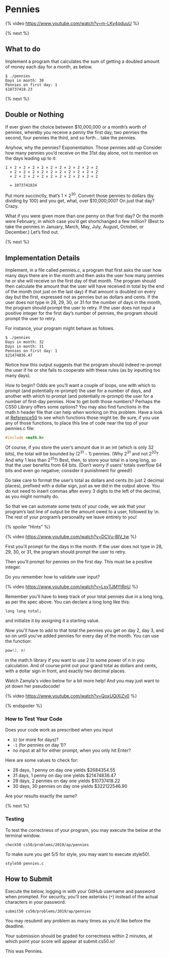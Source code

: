 # Pennies

{% video https://www.youtube.com/watch?v=m-LKy4qduuU %}

{% next %}

## What to do

Implement a program that calculates the sum of getting a doubled amount of money each day for a month, as below.

```
$ ./pennies
Days in month: 30
Pennies on first day: 1
$10737418.23
```

{% next %}

## Double or Nothing

If ever given the choice between $10,000,000 or a month’s worth of pennies, whereby you receive a penny the first day, two pennies the second, four pennies the third, and so forth…​ take the pennies.

Anyhow, why the pennies? Exponentiation. Those pennies add up Consider how many pennies you’d receive on the 31st day alone, not to mention on the days leading up to it:

```
1 × 2 × 2 × 2 × 2 × 2 × 2 × 2 × 2 × 2 × 2
  × 2 × 2 × 2 × 2 × 2 × 2 × 2 × 2 × 2 × 2
  × 2 × 2 × 2 × 2 × 2 × 2 × 2 × 2 × 2 × 2

  = 1073741824
```

Put more succinctly, that’s 1 × 2<sup>30</sup>. Convert those pennies to dollars (by dividing by 100) and you get, what, over $10,000,000? On just that day? Crazy.

What if you were given more than one penny on that first day? Or the month were February, in which case you’d get shortchanged a few million? (Best to take the pennies in January, March, May, July, August, October, or December.) Let’s find out.

{% next %}

## Implementation Details

Implement, in a file called pennies.c, a program that first asks the user how many days there are in the month and then asks the user how many pennies he or she will receive on the first day of that month. The program should then calculate the amount that the user will have received in total by the end of the month (not just on the last day) if that amount is doubled on every day but the first, expressed not as pennies but as dollars and cents. If the user does not type in 28, 29, 30, or 31 for the number of days in the month, the program should prompt the user to retry. If the user does not input a positive integer for the first day’s number of pennies, the program should prompt the user to retry.

For instance, your program might behave as follows.

```
$ ./pennies
Days in month: 32
Days in month: 31
Pennies on first day: 1
$21474836.47
```

Notice how this output suggests that the program should indeed re-prompt the user if he or she fails to cooperate with these rules (as by inputting too many days).

How to begin? Odds are you’ll want a couple of loops, one with which to prompt (and potentially re-prompt) the user for a number of days, and another with which to prompt (and potentially re-prompt) the user for a number of first-day pennies. How to get both those numbers? Perhaps the CS50 Library offers some options? You may also find functions in the math.h header file that can help when working on this problem. Have a look at [Reference50](https://reference.cs50.net/) to see which functions those might be. Be sure, if you use any of those functions, to place this line of code near the top of your pennies.c file:

```c
#include <math.h>
```

Of course, if you store the user’s amount due in an int (which is only 32 bits), the total will be bounded by (2<sup>31</sup> - 1) pennies. (Why 2<sup>31</sup> and not 2<sup>32</sup>? And why 1 less than 2<sup>31</sup>?) Best, then, to store your total in a long long, so that the user benefits from 64 bits. (Don’t worry if users' totals overflow 64 bits and even go negative; consider it punishment for greed!)

Do take care to format the user’s total as dollars and cents (to just 2 decimal places), prefixed with a dollar sign, just as we did in the output above. You do not need to insert commas after every 3 digits to the left of the decimal, as you might normally do.

So that we can automate some tests of your code, we ask that your program’s last line of output be the amount owed to a user, followed by \n. The rest of your program’s personality we leave entirely to you!


{% spoiler "Hints" %}

{% video https://www.youtube.com/watch?v=DCVu-BIV_tw %}

First you'll prompt for the days in the month. If the user does not type in 28, 29, 30, or 31, the program should prompt the user to retry.

Then you'll prompt for pennies on the first day. This must be a positive integer.

Do you remember how to validate user input?

{% video https://www.youtube.com/watch?v=LxvTJMYtRnU %}

Remember you'll have to keep track of your total pennies due in a long long, as per the spec above. You can declare a long long like this:

```
long long total;
```

and initialze it by assigning it a starting value.

Now you'll have to add to that total the pennies you get on day 2, day 3, and so on until you've added pennies for every day of the month. You can use the function:

```c
pow(2, n)
```
in the math.h library if you want to use 2 to some power of n in you calculation. And of course print out your grand total as dollars and cents, with a dollar sign in front, and exactly two decimal places.

Watch Zamyla's video below for a bit more help! And you may just want to jot down her pseudocode!

{% video https://www.youtube.com/watch?v=QoxUQjXiZv0 %}

{% endspoiler %}


### How to Test Your Code

Does your code work as prescribed when you input

* `32` (or more for days)?
* `-1` (for pennies on day 1)?
* no input at all for either prompt, when you only hit Enter?

Here are some values to check for:

* 28 days, 1 penny on day one yields $2684354.55
* 31 days, 1 penny on day one yields $21474836.47
* 29 days, 2 pennies on day one yields $10737418.22
* 30 days, 30 pennies on day one yields $322122546.90

Are your results exactly the same?

{% next %}

### Testing

To test the correctness of your program, you may execute the below at the terminal window.

```
check50 cs50/problems/2019/ap/pennies
```

To make sure you get 5/5 for style, you may want to execute style50!.

```
style50 pennies.c
```

## How to Submit

Execute the below, logging in with your GitHub username and password when prompted. For security, you'll see asterisks (`*`) instead of the actual characters in your password.

```
submit50 cs50/problems/2019/ap/pennies
```

You may resubmit any problem as many times as you’d like before the deadline.

Your submission should be graded for correctness within 2 minutes, at which point your score will appear at submit.cs50.io!

This was Pennies.



